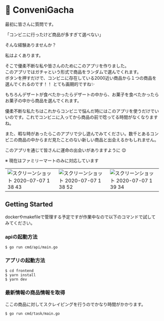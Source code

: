 # 🏪 ConveniGacha
最初に皆さんに質問です。  

「コンビニに行ったけど商品が多すぎて選べない」

そんな経験ありませんか？

私はよくあります。

そこで優柔不断な私や皆さんのためにこのアプリを作りました。  
このアプリではガチャという形式で商品をランダムで選んでくれます。  
ボタンを押すだけで、コンビニに存在している2000近い商品から１つの商品を選んでくれるのです！！ とても画期的ですね✨

もちろんデザートが食べたかったらデザートの中から、お菓子を食べたかったらお菓子の中から商品を選んでくれます。

優柔不断な私たちはこれからコンビニで悩んだ時にはこのアプリを使うだけでいいのです。これでコンビニに入ってから商品の前で唸ってる時間がなくなりますね。  

また、暇な時があったらこのアプリで少し遊んでみてください。数千とあるコンビニの商品の中からまだ見たことのない新しい商品と出会えるかもしれません。


このアプリを通じて皆さんに運命の出会いがありますように 😌

※ 現在はファミリーマートのみに対応しています

||||
|---|---|---|
|![スクリーンショット 2020-07-07 1 38 43](https://user-images.githubusercontent.com/38480754/86618969-bd797300-bff4-11ea-8cbe-3918d85f49a7.png)|![スクリーンショット 2020-07-07 1 38 52](https://user-images.githubusercontent.com/38480754/86618945-b6526500-bff4-11ea-9803-abb8587458c2.png)|![スクリーンショット 2020-07-07 1 39 34](https://user-images.githubusercontent.com/38480754/86618988-c2d6bd80-bff4-11ea-8d1c-97e464c88268.png)|


## Getting Started
dockerやmakefileで管理する予定ですが作業中なので以下のコマンドで試してみてください。
### apiの起動方法
```
$ go run cmd/api/main.go
```

### アプリの起動方法
```
$ cd frontend
$ yarn install
$ yarn dev
```

### 最新情報の商品情報を取得
ここの商品に対してスクレイピングを行うのでかなり時間がかかります。
```
$ go run cmd/task/main.go
```
